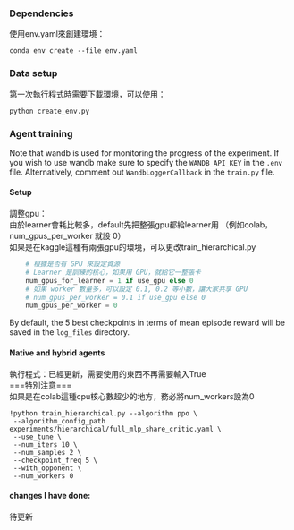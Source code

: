 ### Dependencies 

使用env.yaml來創建環境：
```
conda env create --file env.yaml
``` 

### Data setup

第一次執行程式時需要下載環境，可以使用：
```
python create_env.py
```

### Agent training

Note that wandb is used for monitoring the progress of the experiment.
If you wish to use wandb make sure to specify the `WANDB_API_KEY` in the `.env` file. Alternatively, comment out `WandbLoggerCallback` in the `train.py` file.

#### Setup

調整gpu：  
由於learner會耗比較多，default先把整張gpu都給learner用 （例如colab， num_gpus_per_worker 就設 0）  
如果是在kaggle這種有兩張gpu的環境，可以更改train_hierarchical.py
```python
    # 根據是否有 GPU 來設定資源
    # Learner 是訓練的核心，如果用 GPU，就給它一整張卡
    num_gpus_for_learner = 1 if use_gpu else 0
    # 如果 worker 數量多，可以設定 0.1, 0.2 等小數，讓大家共享 GPU
    # num_gpus_per_worker = 0.1 if use_gpu else 0
    num_gpus_per_worker = 0
```

By default, the 5 best checkpoints in terms of mean episode reward will be saved in the `log_files` directory.

#### Native and hybrid agents

執行程式：已經更新，需要使用的東西不再需要輸入True  
===特別注意===  
如果是在colab這種cpu核心數超少的地方，務必將num_workers設為0  
```
!python train_hierarchical.py --algorithm ppo \
 --algorithm_config_path experiments/hierarchical/full_mlp_share_critic.yaml \
 --use_tune \
 --num_iters 10 \
 --num_samples 2 \
 --checkpoint_freq 5 \
 --with_opponent \
 --num_workers 0
```

#### changes I have done:
待更新